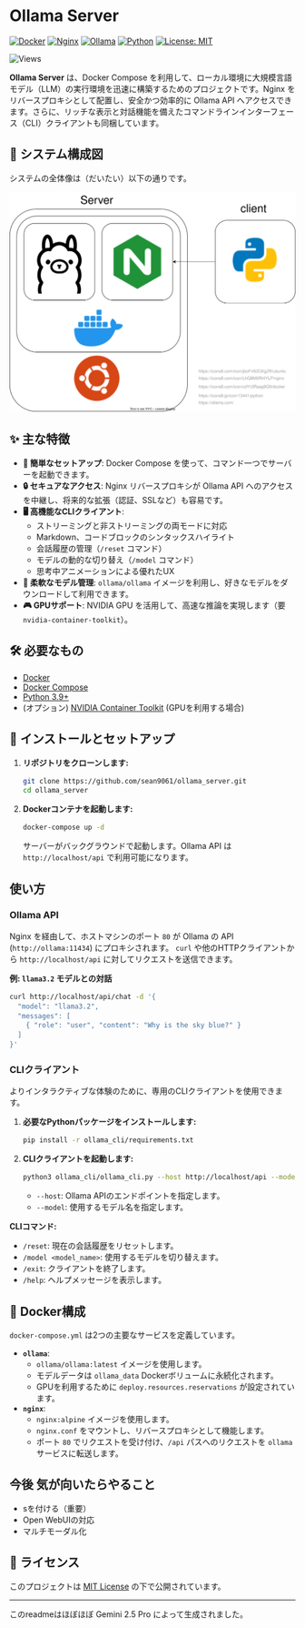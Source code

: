 
# Ollama Server

[![Docker](https://img.shields.io/badge/docker-%230db7ed.svg?style=for-the-badge&logo=docker&logoColor=white)](https://www.docker.com/)
[![Nginx](https://img.shields.io/badge/nginx-%23009639.svg?style=for-the-badge&logo=nginx&logoColor=white)](https://nginx.org/)
[![Ollama](https://img.shields.io/badge/Ollama-lightgrey)](https://ollama.com)
[![Python](https://img.shields.io/badge/python-3.9%2B-blue.svg)](https://www.python.org/downloads/)
[![License: MIT](https://img.shields.io/badge/License-MIT-yellow.svg)](https://opensource.org/licenses/MIT)

![Views](https://komarev.com/ghpvc/?username=sean9061-ollama-server&color=43c6ac&style=flat)

**Ollama Server** は、Docker Compose を利用して、ローカル環境に大規模言語モデル（LLM）の実行環境を迅速に構築するためのプロジェクトです。Nginx をリバースプロキシとして配置し、安全かつ効率的に Ollama API へアクセスできます。さらに、リッチな表示と対話機能を備えたコマンドラインインターフェース（CLI）クライアントも同梱しています。

## 🎨 システム構成図

システムの全体像は（だいたい）以下の通りです。

![System Diagram](docs/ollama_serv_system.drawio.svg)

## ✨ 主な特徴

*   **🚀 簡単なセットアップ**: Docker Compose を使って、コマンド一つでサーバーを起動できます。
*   **🔒 セキュアなアクセス**: Nginx リバースプロキシが Ollama API へのアクセスを中継し、将来的な拡張（認証、SSLなど）も容易です。
*   **🖥️ 高機能なCLIクライアント**:
    *   ストリーミングと非ストリーミングの両モードに対応
    *   Markdown、コードブロックのシンタックスハイライト
    *   会話履歴の管理（`/reset` コマンド）
    *   モデルの動的な切り替え（`/model` コマンド）
    *   思考中アニメーションによる優れたUX
*   **🧩 柔軟なモデル管理**: `ollama/ollama` イメージを利用し、好きなモデルをダウンロードして利用できます。
*   **🎮 GPUサポート**: NVIDIA GPU を活用して、高速な推論を実現します（要 `nvidia-container-toolkit`）。

## 🛠️ 必要なもの

*   [Docker](https://www.docker.com/get-started)
*   [Docker Compose](https://docs.docker.com/compose/install/)
*   [Python 3.9+](https://www.python.org/)
*   (オプション) [NVIDIA Container Toolkit](https://docs.nvidia.com/datacenter/cloud-native/container-toolkit/latest/install-guide.html) (GPUを利用する場合)

## 🚀 インストールとセットアップ

1.  **リポジトリをクローンします:**
    ```bash
    git clone https://github.com/sean9061/ollama_server.git
    cd ollama_server
    ```

2.  **Dockerコンテナを起動します:**
    ```bash
    docker-compose up -d
    ```
    サーバーがバックグラウンドで起動します。Ollama API は `http://localhost/api` で利用可能になります。

## 使い方

### Ollama API

Nginx を経由して、ホストマシンのポート `80` が Ollama の API (`http://ollama:11434`) にプロキシされます。
`curl` や他のHTTPクライアントから `http://localhost/api` に対してリクエストを送信できます。

**例: `llama3.2` モデルとの対話**
```bash
curl http://localhost/api/chat -d '{
  "model": "llama3.2",
  "messages": [
    { "role": "user", "content": "Why is the sky blue?" }
  ]
}'
```

### CLIクライアント

よりインタラクティブな体験のために、専用のCLIクライアントを使用できます。

1.  **必要なPythonパッケージをインストールします:**
    ```bash
    pip install -r ollama_cli/requirements.txt
    ```

2.  **CLIクライアントを起動します:**
    ```bash
    python3 ollama_cli/ollama_cli.py --host http://localhost/api --model llama3.2
    ```
    *   `--host`: Ollama APIのエンドポイントを指定します。
    *   `--model`: 使用するモデル名を指定します。

**CLIコマンド:**
*   `/reset`: 現在の会話履歴をリセットします。
*   `/model <model_name>`: 使用するモデルを切り替えます。
*   `/exit`: クライアントを終了します。
*   `/help`: ヘルプメッセージを表示します。

## 🐳 Docker構成

`docker-compose.yml` は2つの主要なサービスを定義しています。

*   **`ollama`**:
    *   `ollama/ollama:latest` イメージを使用します。
    *   モデルデータは `ollama_data` Dockerボリュームに永続化されます。
    *   GPUを利用するために `deploy.resources.reservations` が設定されています。
*   **`nginx`**:
    *   `nginx:alpine` イメージを使用します。
    *   `nginx.conf` をマウントし、リバースプロキシとして機能します。
    *   ポート `80` でリクエストを受け付け、`/api` パスへのリクエストを `ollama` サービスに転送します。

## 今後 気が向いたらやること

- sを付ける（重要）
- Open WebUIの対応
- マルチモーダル化

## 📜 ライセンス

このプロジェクトは [MIT License](LICENSE) の下で公開されています。

---

このreadmeはほぼほぼ Gemini 2.5 Pro によって生成されました。